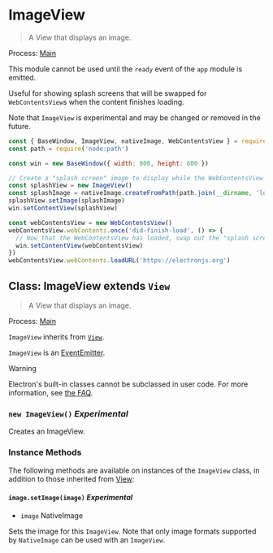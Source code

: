 # ImageView

> A View that displays an image.

Process: [Main](../glossary.md#main-process)

This module cannot be used until the `ready` event of the `app`
module is emitted.

Useful for showing splash screens that will be swapped for `WebContentsView`s
when the content finishes loading.

Note that `ImageView` is experimental and may be changed or removed in the future.

```js
const { BaseWindow, ImageView, nativeImage, WebContentsView } = require('electron')
const path = require('node:path')

const win = new BaseWindow({ width: 800, height: 600 })

// Create a "splash screen" image to display while the WebContentsView loads
const splashView = new ImageView()
const splashImage = nativeImage.createFromPath(path.join(__dirname, 'loading.png'))
splashView.setImage(splashImage)
win.setContentView(splashView)

const webContentsView = new WebContentsView()
webContentsView.webContents.once('did-finish-load', () => {
  // Now that the WebContentsView has loaded, swap out the "splash screen" ImageView
  win.setContentView(webContentsView)
})
webContentsView.webContents.loadURL('https://electronjs.org')
```

## Class: ImageView extends `View`

> A View that displays an image.

Process: [Main](../glossary.md#main-process)

`ImageView` inherits from [`View`](view.md).

`ImageView` is an [EventEmitter][event-emitter].

> [!WARNING]
> Electron's built-in classes cannot be subclassed in user code.
> For more information, see [the FAQ](../faq.md#class-inheritance-does-not-work-with-electron-built-in-modules).

### `new ImageView()` _Experimental_

Creates an ImageView.

### Instance Methods

The following methods are available on instances of the `ImageView` class, in
addition to those inherited from [View](view.md):

#### `image.setImage(image)` _Experimental_

* `image` NativeImage

Sets the image for this `ImageView`. Note that only image formats supported by
`NativeImage` can be used with an `ImageView`.

[event-emitter]: https://nodejs.org/api/events.html#events_class_eventemitter
